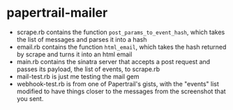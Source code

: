 # papertrail-mailer

- scrape.rb contains the function `post_params_to_event_hash`, which takes the list of messages and parses it into a hash
- email.rb contains the function `html_email`, which takes the hash returned by scrape and turns it into an html email
- main.rb contains the sinatra server that accepts a post request and passes its payload, the list of events, to scrape.rb
- mail-test.rb is just me testing the mail gem
- webhook-test.rb is from one of Papertrail's gists, with the "events" list modified to have things closer to the messages from the screenshot that you sent. 
